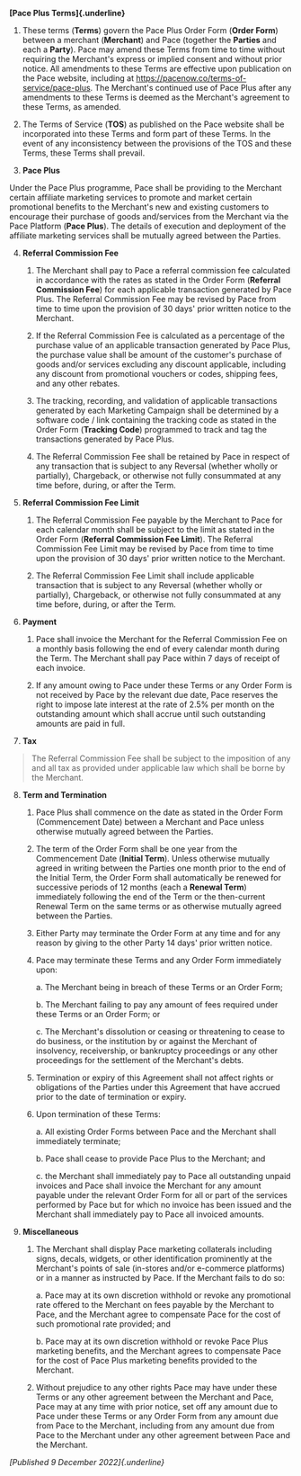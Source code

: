 **[Pace Plus Terms]{.underline}**

1.  These terms (**Terms**) govern the Pace Plus Order Form (**Order
    Form**) between a merchant (**Merchant**) and Pace (together the
    **Parties** and each a **Party**). Pace may amend these Terms from
    time to time without requiring the Merchant's express or implied
    consent and without prior notice. All amendments to these Terms are
    effective upon publication on the Pace website, including at
    https://pacenow.co/terms-of-service/pace-plus. The Merchant's
    continued use of Pace Plus after any amendments to these Terms is
    deemed as the Merchant's agreement to these Terms, as amended.

2.  The Terms of Service (**TOS**) as published on the Pace website
    shall be incorporated into these Terms and form part of these Terms.
    In the event of any inconsistency between the provisions of the TOS
    and these Terms, these Terms shall prevail.

3.  **Pace Plus**

Under the Pace Plus programme, Pace shall be providing to the Merchant
certain affiliate marketing services to promote and market certain
promotional benefits to the Merchant's new and existing customers to
encourage their purchase of goods and/services from the Merchant via the
Pace Platform (**Pace Plus**). The details of execution and deployment
of the affiliate marketing services shall be mutually agreed between the
Parties.

4.  **Referral Commission Fee**

    1.  The Merchant shall pay to Pace a referral commission fee
        calculated in accordance with the rates as stated in the Order
        Form (**Referral Commission Fee**) for each applicable
        transaction generated by Pace Plus. The Referral Commission Fee
        may be revised by Pace from time to time upon the provision of
        30 days' prior written notice to the Merchant.

    2.  If the Referral Commission Fee is calculated as a percentage of
        the purchase value of an applicable transaction generated by
        Pace Plus, the purchase value shall be amount of the customer's
        purchase of goods and/or services excluding any discount
        applicable, including any discount from promotional vouchers or
        codes, shipping fees, and any other rebates.

    3.  The tracking, recording, and validation of applicable
        transactions generated by each Marketing Campaign shall be
        determined by a software code / link containing the tracking
        code as stated in the Order Form (**Tracking Code**) programmed
        to track and tag the transactions generated by Pace Plus.

    4.  The Referral Commission Fee shall be retained by Pace in respect
        of any transaction that is subject to any Reversal (whether
        wholly or partially), Chargeback, or otherwise not fully
        consummated at any time before, during, or after the Term.

5.  **Referral Commission Fee Limit**

    1.  The Referral Commission Fee payable by the Merchant to Pace for
        each calendar month shall be subject to the limit as stated in
        the Order Form (**Referral Commission Fee Limit**). The Referral
        Commission Fee Limit may be revised by Pace from time to time
        upon the provision of 30 days' prior written notice to the
        Merchant.

    2.  The Referral Commission Fee Limit shall include applicable
        transaction that is subject to any Reversal (whether wholly or
        partially), Chargeback, or otherwise not fully consummated at
        any time before, during, or after the Term.

6.  **Payment**

    1.  Pace shall invoice the Merchant for the Referral Commission Fee
        on a monthly basis following the end of every calendar month
        during the Term. The Merchant shall pay Pace within 7 days of
        receipt of each invoice.

    2.  If any amount owing to Pace under these Terms or any Order Form
        is not received by Pace by the relevant due date, Pace reserves
        the right to impose late interest at the rate of 2.5% per month
        on the outstanding amount which shall accrue until such
        outstanding amounts are paid in full.

7.  **Tax**

> The Referral Commission Fee shall be subject to the imposition of any
> and all tax as provided under applicable law which shall be borne by
> the Merchant.

8.  **Term and Termination**

    1.  Pace Plus shall commence on the date as stated in the Order Form
        (Commencement Date) between a Merchant and Pace unless otherwise
        mutually agreed between the Parties.

    2.  The term of the Order Form shall be one year from the
        Commencement Date (**Initial Term**). Unless otherwise mutually
        agreed in writing between the Parties one month prior to the end
        of the Initial Term, the Order Form shall automatically be
        renewed for successive periods of 12 months (each a **Renewal
        Term**) immediately following the end of the Term or the
        then-current Renewal Term on the same terms or as otherwise
        mutually agreed between the Parties.

    3.  Either Party may terminate the Order Form at any time and for
        any reason by giving to the other Party 14 days' prior written
        notice.

    4.  Pace may terminate these Terms and any Order Form immediately
        upon:

        a.  The Merchant being in breach of these Terms or an Order
            Form;

        b.  The Merchant failing to pay any amount of fees required
            under these Terms or an Order Form; or

        c.  The Merchant's dissolution or ceasing or threatening to
            cease to do business, or the institution by or against the
            Merchant of insolvency, receivership, or bankruptcy
            proceedings or any other proceedings for the settlement of
            the Merchant's debts.

    5.  Termination or expiry of this Agreement shall not affect rights
        or obligations of the Parties under this Agreement that have
        accrued prior to the date of termination or expiry.

    6.  Upon termination of these Terms:

        a.  All existing Order Forms between Pace and the Merchant shall
            immediately terminate;

        b.  Pace shall cease to provide Pace Plus to the Merchant; and

        c.  the Merchant shall immediately pay to Pace all outstanding
            unpaid invoices and Pace shall invoice the Merchant for any
            amount payable under the relevant Order Form for all or part
            of the services performed by Pace but for which no invoice
            has been issued and the Merchant shall immediately pay to
            Pace all invoiced amounts.

9.  **Miscellaneous**

    1.  The Merchant shall display Pace marketing collaterals including
        signs, decals, widgets, or other identification prominently at
        the Merchant's points of sale (in-stores and/or e-commerce
        platforms) or in a manner as instructed by Pace. If the Merchant
        fails to do so:

        a.  Pace may at its own discretion withhold or revoke any
            promotional rate offered to the Merchant on fees payable by
            the Merchant to Pace, and the Merchant agree to compensate
            Pace for the cost of such promotional rate provided; and

        b.  Pace may at its own discretion withhold or revoke Pace Plus
            marketing benefits, and the Merchant agrees to compensate
            Pace for the cost of Pace Plus marketing benefits provided
            to the Merchant.

    2.  Without prejudice to any other rights Pace may have under these
        Terms or any other agreement between the Merchant and Pace, Pace
        may at any time with prior notice, set off any amount due to
        Pace under these Terms or any Order Form from any amount due
        from Pace to the Merchant, including from any amount due from
        Pace to the Merchant under any other agreement between Pace and
        the Merchant.

*[Published 9 December 2022]{.underline}*
